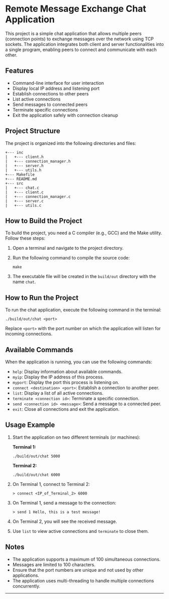 # Remote Message Exchange Chat Application

This project is a simple chat application that allows multiple peers (connection points) to exchange messages over the network using TCP sockets. The application integrates both client and server functionalities into a single program, enabling peers to connect and communicate with each other.

## Features

- Command-line interface for user interaction  
- Display local IP address and listening port  
- Establish connections to other peers  
- List active connections  
- Send messages to connected peers  
- Terminate specific connections  
- Exit the application safely with connection cleanup  

## Project Structure

The project is organized into the following directories and files:

```
+--- inc
|   +--- client.h
|   +--- connection_manager.h
|   +--- server.h
|   +--- utils.h
+--- Makefile
+--- README.md
+--- src
|   +--- chat.c
|   +--- client.c
|   +--- connection_manager.c
|   +--- server.c
|   +--- utils.c
```

## How to Build the Project

To build the project, you need a C compiler (e.g., GCC) and the Make utility. Follow these steps:  

1. Open a terminal and navigate to the project directory.  
2. Run the following command to compile the source code:  

   ```
   make
   ```

3. The executable file will be created in the `build/out` directory with the name `chat`.  

## How to Run the Project

To run the chat application, execute the following command in the terminal:  

```
./build/out/chat <port>
```

Replace `<port>` with the port number on which the application will listen for incoming connections.  

## Available Commands

When the application is running, you can use the following commands:  

- `help`: Display information about available commands.  
- `myip`: Display the IP address of this process.  
- `myport`: Display the port this process is listening on.  
- `connect <destination> <port>`: Establish a connection to another peer.  
- `list`: Display a list of all active connections.  
- `terminate <connection id>`: Terminate a specific connection.  
- `send <connection id> <message>`: Send a message to a connected peer.  
- `exit`: Close all connections and exit the application.  

## Usage Example

1. Start the application on two different terminals (or machines):  

   **Terminal 1:**  
   ```
   ./build/out/chat 5000
   ```

   **Terminal 2:**  
   ```
   ./build/out/chat 6000
   ```

2. On Terminal 1, connect to Terminal 2:  
   ```
   > connect <IP_of_Terminal_2> 6000
   ```

3. On Terminal 1, send a message to the connection:  
   ```
   > send 1 Hello, this is a test message!
   ```

4. On Terminal 2, you will see the received message.  

5. Use `list` to view active connections and `terminate` to close them.  

## Notes

- The application supports a maximum of 100 simultaneous connections.  
- Messages are limited to 100 characters.  
- Ensure that the port numbers are unique and not used by other applications.  
- The application uses multi-threading to handle multiple connections concurrently.  

---
